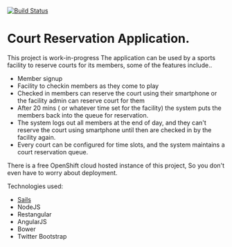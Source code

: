 [![Build Status](https://travis-ci.org/amitrke/courtres.svg?branch=master)](https://travis-ci.org/amitrke/courtres)

# Court Reservation Application.

This project is work-in-progress
The application can be used by a sports facility to reserve courts for its members, some of the features include..
* Member signup
* Facility to checkin members as they come to play
* Checked in members can reserve the court using their smartphone or the facility admin can reserve court for them
* After 20 mins ( or whatever time set for the facility) the system puts the members back into the queue for reservation.
* The system logs out all members at the end of day, and they can't reserve the court using smartphone until then are checked in by the facility again.
* Every court can be configured for time slots, and the system maintains a court reservation queue.

There is a free OpenShift cloud hosted instance of this project, So you don't even have to worry about deployment.

Technologies used:
* [Sails](http://sailsjs.org)
* NodeJS
* Restangular
* AngularJS
* Bower
* Twitter Bootstrap

